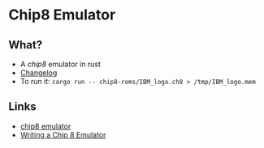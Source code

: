 # Chip8 Emulator

## What?
- A *chip8* emulator in rust
- [Changelog](https://github.com/gthvn1/chip8-emulator/blob/master/Changelog.md)
- To run it: `cargo run -- chip8-roms/IBM_logo.ch8 > /tmp/IBM_logo.mem`

## Links
- [chip8 emulator](https://en.wikipedia.org/wiki/CHIP-8)
- [Writing a Chip 8 Emulator](http://craigthomas.ca/blog/2014/06/21/writing-a-chip-8-emulator-part-1/)
